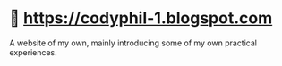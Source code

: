 # 👋 https://codyphil-1.blogspot.com

A website of my own, mainly introducing some of my own practical experiences.
